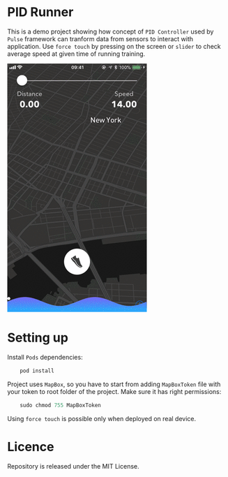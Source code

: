 
# PID Runner

This is a demo project showing how concept of `PID Controller` used by `Pulse` framework can tranform data from sensors to interact with application.
Use `force touch` by pressing on the screen or `slider` to check average speed at given time of running training.

![Alt Text](https://github.com/cieslakdawid/PIDRunner/blob/Development/assets/pid.gif?raw=true)

# Setting up

Install `Pods` dependencies:

```swift
    pod install
```

Project uses `MapBox`, so you have to start from adding `MapBoxToken` file with your token to root folder of the project.
Make sure it has right permissions:

```swift
    sudo chmod 755 MapBoxToken 
```

Using `force touch` is possible only when deployed on real device.

# Licence
Repository is released under the MIT License.
